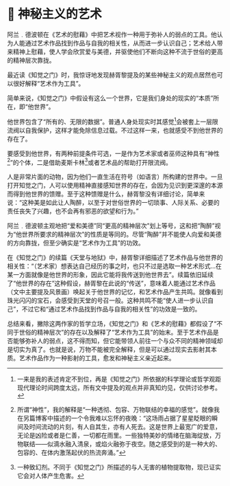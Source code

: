 # 🎨 神秘主义的艺术

阿兰﹒德波顿在《艺术的慰藉》中把艺术视作一种用于弥补人的弱点的工具。他认为人能通过艺术作品找到作品与自我的相关性，从而进一步认识自己；艺术给人带来精神上慰藉，使人学会欣赏爱与美德，并驱使他们不断向这种不流于世俗的更高的精神层次靠拢。

最近读《知觉之门》时，我惊讶地发现赫胥黎提及的某些神秘主义的观点居然也可以很好解释“艺术作为工具”。

简单来说，《知觉之门》中假设有这么一个世界，它是我们身处的现实的“本质”所在，即“他世界”。

他世界包含了“所有的、无限的数据”。普通人身处现实时其感觉[^ganjue]会被套上一层限流阀以自我保护，这样才能免除信息过载。不过这样一来，也就感受不到他世界的存在了。

要感受到他世界，有两种前提条件可选，一是作为艺术家或者巫师这种具有“神性[^divine]”的个体，二是借助麦斯卡林[^lsd]或者艺术品的帮助打开限流阀。

人是非常片面的动物，因为他们一直生活在符号（如语言）所构建的世界中。一旦打开知觉之门，人可以使用精神直接感知世界的存在，会因为见识到更深邃的本源而得到他世界的馈赠。至于这种馈赠是什么，赫胥黎没有详细讨论，简单来说：“这种美是如此让人陶醉，以至于对世俗世界的一切琐事、人际关系、必要的责任丧失了兴趣，也不会再有邪恶的欲望和行为。”

阿兰﹒德波顿主观地把“爱和美德”同“更高的精神层次”划上等号，这和把“陶醉”视为“他世界所要求的精神层次”的性质是等同的。尽管“陶醉”并不能使人向爱和美德的方向靠拢，但至少确实是“艺术作为工具”的功效。

在《知觉之门》的续篇《天堂与地狱》中，赫胥黎详细描述了艺术作品与他世界的相关性：“（艺术家）想表达自己经历的事之时，也只不过是选取一种艺术形式...在某一方面就像是他世界的形象，因此它能将我传送到他世界去”。续篇依旧延续了“他世界的存在”这种假设，赫胥黎在此说的“传送”，意味着人能通过艺术作品（文中主要提及风景画）唤起关于他世界的记忆，和艺术作品产生共鸣。就像看到珠光闪闪的宝石，会感受到天堂的号召一般。这种共鸣不能“使人进一步认识自己”，不过它和“通过艺术作品找到作品与自我的相关性”的功效是一致的。

总结来看，撇除这两作家的哲学立场，《知觉之门》和《艺术的慰藉》都假设了“不同于世俗的精神层次”的存在以及解释了“艺术作为工具”的始末。至于艺术作品是否能够弥补人的弱点，这不得而知，但它能带领人前往一个与众不同的精神领域却是切实为真了。也就是说，万物不能被完全解释，但是可以通过现实去影射其本质。艺术作品作为一种影射的工具，愈发和神秘主义亲近起来。

[^ganjue]: 一来是我的表述肯定不到位，再是《知觉之门》所依据的科学理论或哲学观距现代理论时间跨度太远，所有文中提及的观点并非真知灼见，仅供讨论参考。

[^lsd]: 一种致幻剂。不同于《知觉之门》所描述的与人无害的植物提取物，现已证实它会对人体产生危害。

[^divine]: 所谓“神性”，我的解释是“一种透彻、包容、万物联结的幸福的感觉”。就像我在另篇博客中描述的一个令我难以忘怀的夜晚：“这场雨占据了星星眨眼的瞬间及时间流动的片刻，有人自其生，亦有人死去。这是世界上最宽广的爱意，无论是凶险或者是仁善，一切都在雨里。一些独特美妙的情绪在脑海绽放，万物联结——似滴水融入清泉，或焰火融弥于夜空。随之感受到的是一种大的、包容的、在体内激荡起伏的热流奔涌。”
